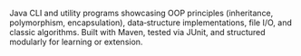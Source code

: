 Java CLI and utility programs showcasing OOP principles (inheritance, polymorphism, encapsulation), data‑structure implementations, file I/O, and classic algorithms. Built with Maven, tested via JUnit, and structured modularly for learning or extension.

